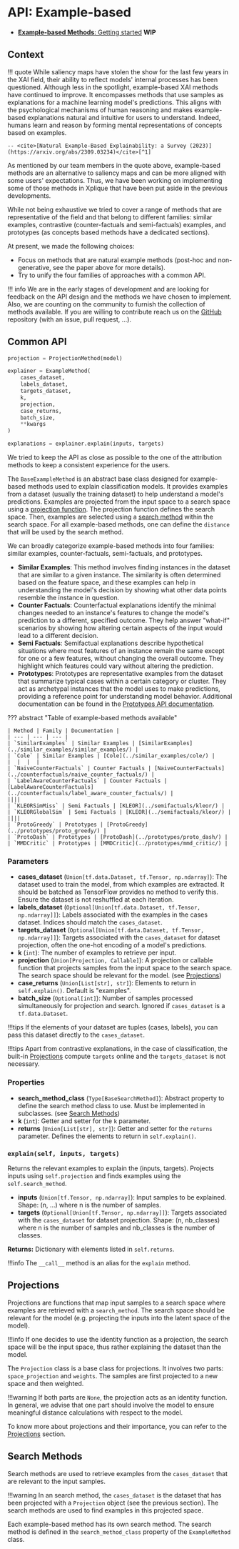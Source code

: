 # API: Example-based

- [**Example-based Methods**: Getting started]() **WIP**

## Context ##

!!! quote
    While saliency maps have stolen the show for the last few years in the XAI field, their ability to reflect models' internal processes has been questioned. Although less in the spotlight, example-based XAI methods have continued to improve. It encompasses methods that use samples as explanations for a machine learning model's predictions. This aligns with the psychological mechanisms of human reasoning and makes example-based explanations natural and intuitive for users to understand. Indeed, humans learn and reason by forming mental representations of concepts based on examples.

    -- <cite>[Natural Example-Based Explainability: a Survey (2023)](https://arxiv.org/abs/2309.03234)</cite>[^1]

As mentioned by our team members in the quote above, example-based methods are an alternative to saliency maps and can be more aligned with some users' expectations. Thus, we have been working on implementing some of those methods in Xplique that have been put aside in the previous developments.

While not being exhaustive we tried to cover a range of methods that are representative of the field and that belong to different families: similar examples, contrastive (counter-factuals and semi-factuals) examples, and prototypes (as concepts based methods have a dedicated sections).

At present, we made the following choices:
- Focus on methods that are natural example methods (post-hoc and non-generative, see the paper above for more details).
- Try to unify the four families of approaches with a common API.

!!! info
    We are in the early stages of development and are looking for feedback on the API design and the methods we have chosen to implement. Also, we are counting on the community to furnish the collection of methods available. If you are willing to contribute reach us on the [GitHub](https://github.com/deel-ai/xplique) repository (with an issue, pull request, ...).

## Common API ##

```python
projection = ProjectionMethod(model)

explainer = ExampleMethod(
    cases_dataset,
    labels_dataset,
    targets_dataset,
    k,
    projection,
    case_returns,
    batch_size,
    **kwargs
)

explanations = explainer.explain(inputs, targets)
```

We tried to keep the API as close as possible to the one of the attribution methods to keep a consistent experience for the users.

The `BaseExampleMethod` is an abstract base class designed for example-based methods used to explain classification models. It provides examples from a dataset (usually the training dataset) to help understand a model's predictions. Examples are projected from the input space to a search space using a [projection function](#projections). The projection function defines the search space. Then, examples are selected using a [search method](#search-methods) within the search space. For all example-based methods, one can define the `distance` that will be used by the search method. 

We can broadly categorize example-based methods into four families: similar examples, counter-factuals, semi-factuals, and prototypes.

- **Similar Examples**: This method involves finding instances in the dataset that are similar to a given instance. The similarity is often determined based on the feature space, and these examples can help in understanding the model's decision by showing what other data points resemble the instance in question.
- **Counter Factuals**: Counterfactual explanations identify the minimal changes needed to an instance's features to change the model's prediction to a different, specified outcome. They help answer "what-if" scenarios by showing how altering certain aspects of the input would lead to a different decision.
- **Semi Factuals**: Semifactual explanations describe hypothetical situations where most features of an instance remain the same except for one or a few features, without changing the overall outcome. They highlight which features could vary without altering the prediction.
- **Prototypes**: Prototypes are representative examples from the dataset that summarize typical cases within a certain category or cluster. They act as archetypal instances that the model uses to make predictions, providing a reference point for understanding model behavior. Additional documentation can be found in the [Prototypes API documentation](../prototypes/api_prototypes/).

??? abstract "Table of example-based methods available"

    | Method | Family | Documentation |
    | --- | --- | --- |
    | `SimilarExamples` | Similar Examples | [SimilarExamples](../similar_examples/similar_examples/) |
    | `Cole` | Similar Examples | [Cole](../similar_examples/cole/) |
    |  |  |  |
    | `NaiveCounterFactuals` | Counter Factuals | [NaiveCounterFactuals](../counterfactuals/naive_counter_factuals/) |
    | `LabelAwareCounterFactuals` | Counter Factuals | [LabelAwareCounterFactuals](../counterfactuals/label_aware_counter_factuals/) |
    ||||
    | `KLEORSimMiss` | Semi Factuals | [KLEOR](../semifactuals/kleor/) |
    | `KLEORGlobalSim` | Semi Factuals | [KLEOR](../semifactuals/kleor/) |
    ||||
    | `ProtoGreedy` | Prototypes | [ProtoGreedy](../prototypes/proto_greedy/) |
    | `ProtoDash` | Prototypes | [ProtoDash](../prototypes/proto_dash/) |
    | `MMDCritic` | Prototypes | [MMDCritic](../prototypes/mmd_critic/) |

### Parameters ###

- **cases_dataset** (`Union[tf.data.Dataset, tf.Tensor, np.ndarray]`): The dataset used to train the model, from which examples are extracted. It should be batched as TensorFlow provides no method to verify this. Ensure the dataset is not reshuffled at each iteration.
- **labels_dataset** (`Optional[Union[tf.data.Dataset, tf.Tensor, np.ndarray]]`): Labels associated with the examples in the cases dataset. Indices should match the `cases_dataset`.
- **targets_dataset** (`Optional[Union[tf.data.Dataset, tf.Tensor, np.ndarray]]`): Targets associated with the `cases_dataset` for dataset projection, often the one-hot encoding of a model's predictions.
- **k** (`int`): The number of examples to retrieve per input.
- **projection** (`Union[Projection, Callable]`): A projection or callable function that projects samples from the input space to the search space. The search space should be relevant for the model. (see [Projections](#projections))
- **case_returns** (`Union[List[str], str]`): Elements to return in `self.explain()`. Default is "examples".
- **batch_size** (`Optional[int]`): Number of samples processed simultaneously for projection and search. Ignored if `cases_dataset` is a `tf.data.Dataset`.

!!!tips
    If the elements of your dataset are tuples (cases, labels), you can pass this dataset directly to the `cases_dataset`.

!!!tips
    Apart from contrastive explanations, in the case of classification, the built-in [Projections](#projections) compute `targets` online and the `targets_dataset` is not necessary.

### Properties ###

- **search_method_class** (`Type[BaseSearchMethod]`): Abstract property to define the search method class to use. Must be implemented in subclasses. (see [Search Methods](#search-methods))
- **k** (`int`): Getter and setter for the `k` parameter.
- **returns** (`Union[List[str], str]`): Getter and setter for the `returns` parameter. Defines the elements to return in `self.explain()`.

### `explain(self, inputs, targets)` ###

Returns the relevant examples to explain the (inputs, targets). Projects inputs using `self.projection` and finds examples using the `self.search_method`.

- **inputs** (`Union[tf.Tensor, np.ndarray]`): Input samples to be explained. Shape: (n, ...) where n is the number of samples.
- **targets** (`Optional[Union[tf.Tensor, np.ndarray]]`): Targets associated with the `cases_dataset` for dataset projection. Shape: (n, nb_classes) where n is the number of samples and nb_classes is the number of classes.

**Returns:** Dictionary with elements listed in `self.returns`.

!!!info
    The `__call__` method is an alias for the `explain` method.

## Projections ##
Projections are functions that map input samples to a search space where examples are retrieved with a `search_method`. The search space should be relevant for the model (e.g. projecting the inputs into the latent space of the model).

!!!info
    If one decides to use the identity function as a projection, the search space will be the input space, thus rather explaining the dataset than the model.

The `Projection` class is a base class for projections. It involves two parts: `space_projection` and `weights`. The samples are first projected to a new space and then weighted. 

!!!warning
    If both parts are `None`, the projection acts as an identity function. In general, we advise that one part should involve the model to ensure meaningful distance calculations with respect to the model.

To know more about projections and their importance, you can refer to the [Projections](../../projections/) section.

## Search Methods ##

Search methods are used to retrieve examples from the `cases_dataset` that are relevant to the input samples.

!!!warning
    In an search method, the `cases_dataset` is the dataset that has been projected with a `Projection` object (see the previous section). The search methods are used to find examples in this projected space.

Each example-based method has its own search method. The search method is defined in the `search_method_class` property of the `ExampleMethod` class.

[^1]: [Natural Example-Based Explainability: a Survey (2023)](https://arxiv.org/abs/2309.03234)